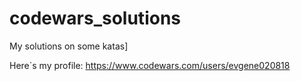 # codewars_solutions
My solutions on some katas]

Here`s my profile: https://www.codewars.com/users/evgene020818

